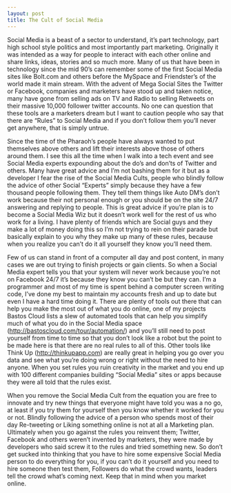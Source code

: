 ```yaml
---
layout: post
title: The Cult of Social Media
---
```


Social Media is a beast of a sector to understand, it’s part technology, part high school style politics and most importantly part marketing. Originally it was intended as a way for people to interact with each other online and share links, ideas, stories and so much more. Many of us that have been in technology since the mid 90’s can remember some of the first Social Media sites like Bolt.com and others before the MySpace and Friendster’s of the world made it main stream. With the advent of Mega Social Sites the Twitter or Facebook, companies and marketers have stood up and taken notice, many have gone from selling ads on TV and Radio to selling Retweets on their massive 10,000 follower twitter accounts. No one can question that these tools are a marketers dream but I want to caution people who say that there are “Rules” to Social Media and if you don’t follow them you’ll never get anywhere, that is simply untrue.

Since the time of the Pharaoh’s people have always wanted to put themselves above others and lift their interests above those of others around them. I see this all the time when I walk into a tech event and see Social Media experts expounding about the do’s and don’ts of Twitter and others. Many have great advice and I’m not bashing them for it but as a developer I fear the rise of the Social Media Cults, people who blindly follow the advice of other Social “Experts” simply because they have a few thousand people following them. They tell them things like Auto DM’s don’t work because their not personal enough or you should be on the site 24/7 answering and replying to people. This is great advice if you’re plan is to become a Social Media Wiz but it doesn’t work well for the rest of us who work for a living. I have plenty of friends which are Social guys and they make a lot of money doing this so I’m not trying to rein on their parade but basically explain to you why they make up many of these rules, because when you realize you can’t do it all yourself they know you’ll need them.

Few of us can stand in front of a computer all day and post content, in many cases we are out trying to finish projects or gain clients. So when a Social Media expert tells you that your system will never work because you’re not on Facebook 24/7 it’s because they know you can’t be but they can. I’m a programmer and most of my time is spent behind a computer screen writing code, I’ve done my best to maintain my accounts fresh and up to date but even I have a hard time doing it. There are plenty of tools out there that can help you make the most out of what you do online, one of my projects Bastos Cloud lists a slew of automated tools that can help you simplify much of what you do in the Social Media space (http://bastoscloud.com/tour/automation/) and you’ll still need to post yourself from time to time so that you don’t look like a robot but the point to be made here is that there are no real rules to all of this. Other tools like Think Up (http://thinkupapp.com) are really great in helping you go over you data and see what you’re doing wrong or right without the need to hire anyone. When you set rules you ruin creativity in the market and you end up with 100 different companies building “Social Media” sites or apps because they were all told that the rules exist.

When you remove the Social Media Cult from the equation you are free to innovate and try new things that everyone might have told you was a no go, at least if you try them for yourself then you know whether it worked for you or not. Blindly following the advice of a person who spends most of their day Re-tweeting or Liking something online is not at all a Marketing plan. Ultimately when you go against the rules you reinvent them; Twitter, Facebook and others weren’t invented by marketers, they were made by developers who said screw it to the rules and tried something new. So don’t get sucked into thinking that you have to hire some expensive Social Media person to do everything for you, if you can’t do it yourself and you need to hire someone then test them, Followers do what the crowd wants, leaders tell the crowd what’s coming next. Keep that in mind when you market online.
